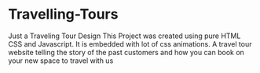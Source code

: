 # Travelling-Tours
Just a Traveling Tour Design
This Project was created using pure HTML CSS and Javascript.
It is embedded with lot of css animations. A travel tour website telling the story of the past customers and how you can book on your new space to travel with us 
